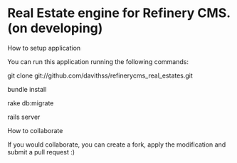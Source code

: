 # Real Estate engine for Refinery CMS. (on developing)

How to setup application

You can run this application running the following commands:

git clone git://github.com/davithss/refinerycms_real_estates.git

bundle install

rake db:migrate 

rails server

How to collaborate

If you would collaborate, you can create a fork, apply the modification and submit a pull request :) 